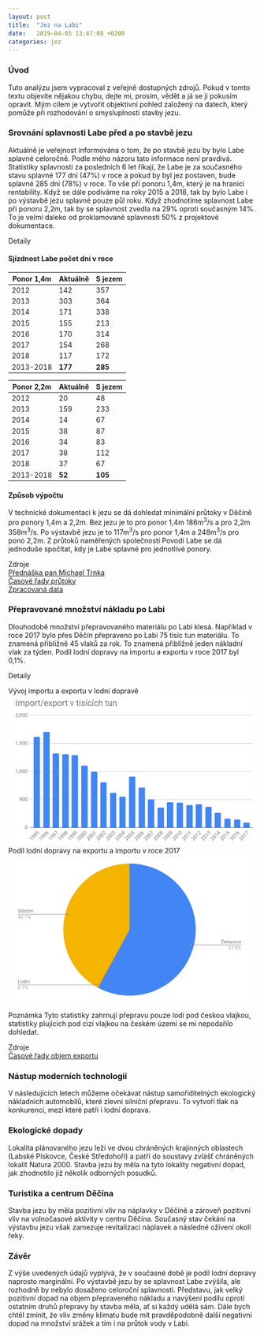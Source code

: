 ```yaml
---
layout: post
title:  "Jez na Labi"
date:   2019-04-05 13:47:08 +0200
categories: jez 
---
```

### Úvod
Tuto analýzu jsem vypracoval z veřejně dostupných zdrojů. Pokud v tomto textu objevíte nějakou chybu, dejte mi, prosím, vědět a já se ji pokusím opravit. Mým cílem je vytvořit objektivní pohled založený na datech, který pomůže při rozhodování o smysluplnosti stavby jezu.

### Srovnání splavnosti Labe před a po stavbě jezu
Aktuálně je veřejnost informována o tom, že po stavbě jezu by bylo Labe splavné celoročně. Podle mého názoru tato informace není pravdivá. Statistiky splavnosti za posledních 6 let říkají, že Labe je za současného stavu splavné 177 dní (47%) v roce a pokud by byl jez postaven, bude splavné 285 dní (78%) v roce. To vše při ponoru 1,4m, který je na hranici rentability. Když  se dále podíváme na roky 2015 a 2018, tak by bylo Labe i po výstavbě jezu splavné pouze půl roku. Když zhodnotíme splavnost Labe při ponoru 2,2m, tak by se splavnost zvedla na 29% oproti současným 14%. To je velmi daleko od proklamované splavnosti 50% z projektové dokumentace.

Detaily

#### Sjízdnost Labe počet  dní v roce

|Ponor 1,4m|Aktuálně|S jezem|
|---------|----|----|
|2012|142|357|
|2013|303|364|
|2014|171|338|
|2015|155|213|
|2016|170|314|
|2017|154|268|
|2018|117|172|
|2013-2018|**177**|**285**|

|Ponor 2,2m|Aktuálně|S jezem|
|---------|----|----|
|2012|20|48|
|2013|159|233|
|2014|14|67|
|2015|38|87|
|2016|34|83|
|2017|38|112|
|2018|37|67|
|2013-2018|**52**|**105**|


#### Způsob výpočtu
V technické dokumentaci k jezu se dá dohledat minimální průtoky v Děčíně pro ponory 1,4m a 2,2m. Bez jezu je to pro ponor 1,4m 186m<sup>3</sup>/s a pro 2,2m 358m<sup>3</sup>/s. Po výstavbě jezu je to 117m<sup>3</sup>/s pro ponor 1,4m a 248m<sup>3</sup>/s pro pono 2,2m. Z průtoků naměřených společností Povodí Labe se dá jednoduše spočítat, kdy je Labe splavné pro jednotlivé ponory.

Zdroje<br/>
[Přednáška pan Michael Trnka](https://www.youtube.com/watch?v=bj6ux2CWcrc&feature=youtu.be&t=1652)<br/>
[Časové řady průtoky](http://hydra2.dusanrysavy.cz/Graf#107#109#04/04/2019#31/12/2012#Q)<br/>
[Zpracovaná data](https://docs.google.com/spreadsheets/d/12O98-CJAowOy6nGx6AoP9-pfhQMaEL_1cN5yFG3DGcg/edit?usp=sharing)<br/>

### Přepravované množství nákladu po Labi
Dlouhodobě množství přepravovaného materiálu po Labi klesá. Například v roce 2017 bylo přes Děčín přepraveno po Labi 75 tisíc tun materiálu. To znamená přibližně 45 vlaků za rok. To znamená přibližně jeden nákladní vlak za týden. Podíl lodní dopravy na importu a exportu v roce 2017 byl 0,1%.

Detaily

Vývoj importu a exportu v lodní dopravě
![Import export](/assets/images/importexport.png)
Podíl lodní dopravy na exportu a importu v roce 2017
![Podíly podle druhu dopravy](/assets/images/podilpreprav.png)

Poznámka
Tyto statistiky zahrnují přepravu pouze lodí pod českou vlajkou, statistiky plujících pod cizí vlajkou na českém území se mi nepodařilo dohledat.

Zdroje<br/> 
[Časové řady objem exportu](https://www.czso.cz/csu/czso/nakladni_doprava_casove_rady)<br/>

### Nástup moderních technologií
V následujících letech můžeme očekávat nástup samořiditelných ekologický nákladních automobilů, které zlevní silniční přepravu. To vytvoří tlak na konkurenci, mezi které patří i lodní doprava.

### Ekologické dopady
Lokalita plánovaného jezu leží ve dvou chráněných krajinných oblastech (Labské Pískovce, České Středohoří) a patří do soustavy zvlášť chráněných lokalit Natura 2000. Stavba jezu by měla na tyto lokality negativní dopad, jak zhodnotilo již několik odborných posudků.

### Turistika a centrum Děčína
Stavba jezu by měla pozitivní vliv na náplavky v Děčíně a zároveň pozitivní vliv na volnočasové aktivity v centru Děčína. Současný stav čekání na výstavbu jezu však zamezuje revitalizaci náplavek a následné oživení okolí řeky. 

### Závěr
Z výše uvedených údajů vyplývá, že v současné době je podíl lodní dopravy naprosto marginální. Po výstavbě jezu by se splavnost Labe zvýšila, ale rozhodně by nebylo dosaženo celoroční splavnosti. Představu, jak velký pozitivní dopad na objem přepraveného nákladu a navýšení podílu oproti ostatním druhů přepravy by stavba měla, ať si každý udělá sám. Dále bych chtěl zmínit, že vliv změny klimatu bude mít pravděpodobně další negativní dopad na množství srážek a tím i na průtok vody v Labi. 
